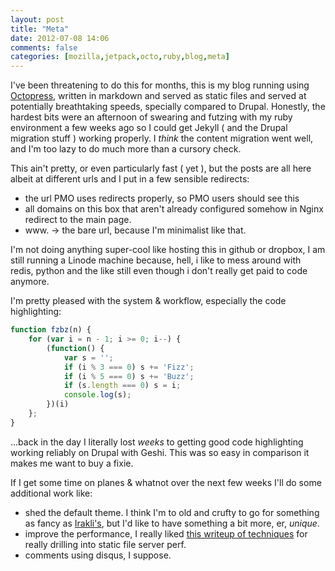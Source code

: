 ```yaml
---
layout: post
title: "Meta"
date: 2012-07-08 14:06
comments: false
categories: [mozilla,jetpack,octo,ruby,blog,meta]
---
```


I've been threatening to do this for months, this is my blog running using [Octopress](http://octopress.org/), written in markdown and served as static files and served at potentially breathtaking speeds, specially compared to Drupal. Honestly, the hardest bits were an afternoon of swearing and futzing with my ruby environment a few weeks ago so I could get Jekyll ( and the Drupal migration stuff ) working properly. I *think* the content migration went well, and I'm too lazy to do much more than a cursory check.

This ain't pretty, or even particularly fast ( yet ), but the posts are all here  albeit at different urls and I put in a few sensible redirects:

* the url PMO uses redirects properly, so PMO users should see this
* all domains on this box that aren't already configured somehow in Nginx redirect to the main page.
* www. -> the bare url, because I'm minimalist like that.

I'm not doing anything super-cool like hosting this in github or dropbox, I am still running a Linode machine because, hell, i like to mess around with redis, python and the like still even though i don't really get paid to code anymore.

I'm pretty pleased with the system &amp; workflow, especially the code highlighting:

``` javascript Good Ol' FizzBuzz
function fzbz(n) {
	for (var i = n - 1; i >= 0; i--) {
		(function() {
			var s = '';
			if (i % 3 === 0) s += 'Fizz';
			if (i % 5 === 0) s += 'Buzz';
			if (s.length === 0) s = i;
			console.log(s);
		})(i)
	};	
}
```

...back in the day I literally lost *weeks* to getting good code highlighting working reliably on Drupal with Geshi. This was so easy in comparison it makes me want to buy a fixie.

If I get some time on planes &amp; whatnot over the next few weeks I'll do some additional work like:

* shed the default theme. I think I'm to old and crufty to go for something as fancy as [Irakli's](http://jeditoolkit.com/), but I'd like to have something a bit more, er, *unique*.
* improve the performance, I really liked [this writeup of techniques](http://blog.jphpsf.com/2012/06/12/squeezing-octopress-for-faster-load-times/) for really drilling into static file server perf.
* comments using disqus, I suppose.
